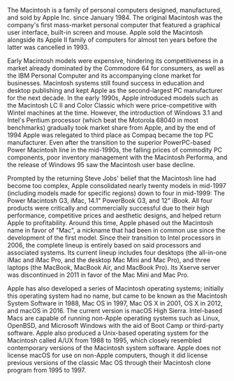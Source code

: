 The Macintosh is a family of personal computers designed, manufactured, and sold by Apple Inc. since January 1984. The original Macintosh was the company's first mass-market personal computer that featured a graphical user interface, built-in screen and mouse. Apple sold the Macintosh alongside its Apple II family of computers for almost ten years before the latter was cancelled in 1993.

Early Macintosh models were expensive, hindering its competitiveness in a market already dominated by the Commodore 64 for consumers, as well as the IBM Personal Computer and its accompanying clone market for businesses. Macintosh systems still found success in education and desktop publishing and kept Apple as the second-largest PC manufacturer for the next decade. In the early 1990s, Apple introduced models such as the Macintosh LC II and Color Classic which were price-competitive with Wintel machines at the time. However, the introduction of Windows 3.1 and Intel's Pentium processor (which beat the Motorola 68040 in most benchmarks) gradually took market share from Apple, and by the end of 1994 Apple was relegated to third place as Compaq became the top PC manufacturer. Even after the transition to the superior PowerPC-based Power Macintosh line in the mid-1990s, the falling prices of commodity PC components, poor inventory management with the Macintosh Performa, and the release of Windows 95 saw the Macintosh user base decline.

Prompted by the returning Steve Jobs' belief that the Macintosh line had become too complex, Apple consolidated nearly twenty models in mid-1997 (including models made for specific regions) down to four in mid-1999: The Power Macintosh G3, iMac, 14.1" PowerBook G3, and 12" iBook. All four products were critically and commercially successful due to their high performance, competitive prices and aesthetic designs, and helped return Apple to profitability. Around this time, Apple phased out the Macintosh name in favor of "Mac", a nickname that had been in common use since the development of the first model. Since their transition to Intel processors in 2006, the complete lineup is entirely based on said processors and associated systems. Its current lineup includes four desktops (the all-in-one iMac and iMac Pro, and the desktop Mac Mini and Mac Pro), and three laptops (the MacBook, MacBook Air, and MacBook Pro). Its Xserve server was discontinued in 2011 in favor of the Mac Mini and Mac Pro.

Apple has also developed a series of Macintosh operating systems; initially this operating system had no name, but came to be known as the Macintosh System Software in 1988, Mac OS in 1997, Mac OS X in 2001, OS X in 2012, and macOS in 2016. The current version is macOS High Sierra. Intel-based Macs are capable of running non-Apple operating systems such as Linux, OpenBSD, and Microsoft Windows with the aid of Boot Camp or third-party software. Apple also produced a Unix-based operating system for the Macintosh called A/UX from 1988 to 1995, which closely resembled contemporary versions of the Macintosh system software. Apple does not license macOS for use on non-Apple computers, though it did license previous versions of the classic Mac OS through their Macintosh clone program from 1995 to 1997.
